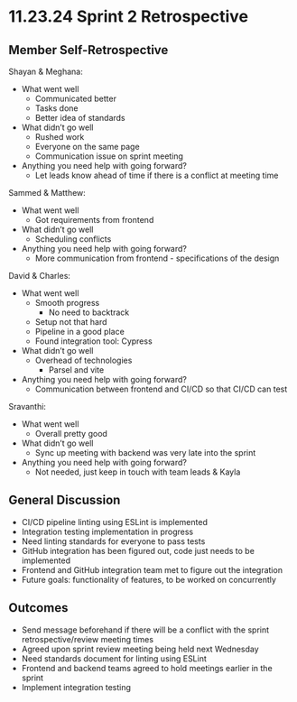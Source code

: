 # 11.23.24 Sprint 2 Retrospective

## Member Self-Retrospective
Shayan & Meghana:
  - What went well
    - Communicated better
    - Tasks done
    - Better idea of standards
  - What didn’t go well
    - Rushed work
    - Everyone on the same page
    - Communication issue on sprint meeting
  - Anything you need help with going forward?
    - Let leads know ahead of time if there is a conflict at meeting time

Sammed & Matthew:
  - What went well
    - Got requirements from frontend
  - What didn’t go well
    - Scheduling conflicts
  - Anything you need help with going forward?
    - More communication from frontend - specifications of the design

David & Charles:
  - What went well
    - Smooth progress
      - No need to backtrack
    - Setup not that hard
    - Pipeline in a good place
    - Found integration tool: Cypress
  - What didn’t go well
    - Overhead of technologies
      - Parsel and vite
  - Anything you need help with going forward?
    - Communication between frontend and CI/CD so that CI/CD can test

Sravanthi:
  - What went well
    - Overall pretty good
  - What didn’t go well
    - Sync up meeting with backend was very late into the sprint
  - Anything you need help with going forward?
    - Not needed, just keep in touch with team leads & Kayla

## General Discussion
- CI/CD pipeline linting using ESLint is implemented
- Integration testing implementation in progress
- Need linting standards for everyone to pass tests
- GitHub integration has been figured out, code just needs to be implemented
- Frontend and GitHub integration team met to figure out the integration
- Future goals: functionality of features, to be worked on concurrently

## Outcomes
- Send message beforehand if there will be a conflict with the sprint retrospective/review meeting times
- Agreed upon sprint review meeting being held next Wednesday
- Need standards document for linting using ESLint
- Frontend and backend teams agreed to hold meetings earlier in the sprint
- Implement integration testing
